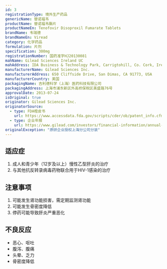 ```yaml
---
id: 3
registrationType: 境外生产药品
genericName: 替诺福韦
productName: 替诺福韦酯片
productNameEn: Tenofovir Disoproxil Fumarate Tablets
brandName: 韦瑞德
brandNameEn: Viread
category: 化学药品
formulation: 片剂
specification: 300mg
registrationNumber: 国药准字HJ20130081
mahName: Gilead Sciences Ireland UC
mahAddress: IDA Business & Technology Park, Carrigtohill, Co. Cork, Ireland
manufacturerName: Gilead Sciences Inc.
manufacturerAddress: 650 Cliffside Drive, San Dimas, CA 91773, USA
manufacturerCountry: 美国
packagingName: 吉利德科学（上海）医药科技有限公司
packagingAddress: 上海市浦东新区外高桥保税区美盛路76号
approvalDate: 2013-07-24
isOriginal: true
originator: Gilead Sciences Inc.
originatorSource:
  - type: FDA橙皮书
    url: https://www.accessdata.fda.gov/scripts/cder/ob/patent_info.cfm?Product_No=001&Appl_No=021356
  - type: 企业年报
    url: https://www.gilead.com/investors/financial-information/annual-reports
originalException: "原研企业授权上海分公司分装"
---
```


## 适应症

1. 成人和青少年（12岁及以上）慢性乙型肝炎的治疗
2. 与其他抗反转录病毒药物联合用于HIV-1感染的治疗

## 注意事项

1. 可能发生肾功能损害，需定期监测肾功能
2. 可能发生骨密度降低
3. 停药可能导致肝炎严重恶化

## 不良反应

- 恶心、呕吐
- 腹泻、腹痛
- 头晕、乏力
- 骨密度降低 